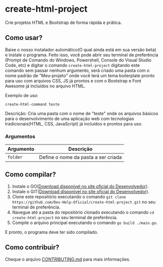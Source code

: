 # create-html-project
Crie projetos HTML e Bootstrap de forma rápida e prática.


## Como usar?
Baixe o nosso instalador automático(O qual ainda está em sua versão beta) e instale o programa. Feito isso, você pode abrir seu terminal de preferência (Prompt de Comando do Windows, Powershell, Console do Visual Studio Code, etc) e digitar o comando ```create-html-project``` digitando este comando sem passar nenhum argumento, será criado uma pasta com o nome padrão de "Meu-projeto" onde você terá um tema boilerplate pronto para uso com arquivos CSS, JS já prontos e com o Bootstrap e Font Awesome já incluídos no arquivo HTML.

Exemplo de uso:
```
create-html-command teste
```
Descrição:
Cria uma pasta com o nome de "teste" onde os arquivos básicos para o desenvolvimento de uma aplicação web com tecnologias tradicionais(HTML, CSS, JavaScript) já incluídos e prontos para uso.

### Argumentos
| Argumento    | Descrição                             |
|-------------|---------------------------------------|
| `folder` | Define o nome da pasta a ser criada |

## Como compilar?
1. Instale o GO([Download disponível no site oficial do Desenvolvedor](https://go.dev/dl/)).
2. Instale o GIT([Download disponível no site oficial do Desenvolvedor](https://git-scm.com/downloads)).
3. Clone este repositório executando o comando ```git clone https://github.com/Dev-Help-Oficial/create-html-project.git``` no seu terminal de preferência.
4. Navegue até a pasta do repositório clonado executando o comando ```cd create-html-project``` no seu terminal de preferência. 
5. Compile o arquivo principal executando o comando ```go build ./main.go```.

E pronto, o programa deve ter sido compilado.

## Como contribuir?
Cheque o arquivo [CONTRIBUTING.md](https://github.com/Dev-Help-Oficial/create-html-project/edit/main/CONTRIBUTING.md) para mais informações.

